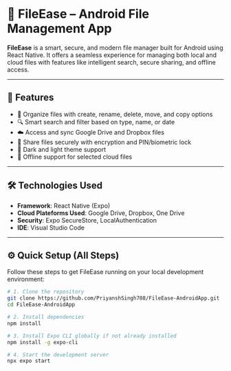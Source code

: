 # 📁 FileEase – Android File Management App

**FileEase** is a smart, secure, and modern file manager built for Android using React Native. It offers a seamless experience for managing both local and cloud files with features like intelligent search, secure sharing, and offline access.

---

## 🚀 Features

- 📂 Organize files with create, rename, delete, move, and copy options
- 🔍 Smart search and filter based on type, name, or date
- ☁️ Access and sync Google Drive and Dropbox files
- 🔐 Share files securely with encryption and PIN/biometric lock
- 🌙 Dark and light theme support
- 📡 Offline support for selected cloud files

---

## 🛠️ Technologies Used

- **Framework**: React Native (Expo)
- **Cloud Plateforms Used**: Google Drive, Dropbox, One Drive
- **Security**: Expo SecureStore, LocalAuthentication
- **IDE**: Visual Studio Code

---

## ⚙️ Quick Setup (All Steps)

Follow these steps to get FileEase running on your local development environment:

```bash
# 1. Clone the repository
git clone https://github.com/PriyanshSingh708/FileEase-AndroidApp.git
cd FileEase-AndroidApp

# 2. Install dependencies
npm install

# 3. Install Expo CLI globally if not already installed
npm install -g expo-cli

# 4. Start the development server
npx expo start

